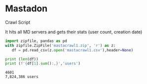 # Mastadon

Crawl Script

It hits all MD servers and gets their stats (user count, creation date)

```python
import zipfile, pandas as pd
with zipfile.ZipFile('mastacrawl1.zip', 'r') as z:
   df = pd.read_csv(z.open('mastacrawl1.csv'),header=None) 
```

```python
print (len(df))
print (f'{df[1].sum():,}','users')
```
```text
4601
7,824,386 users
```











